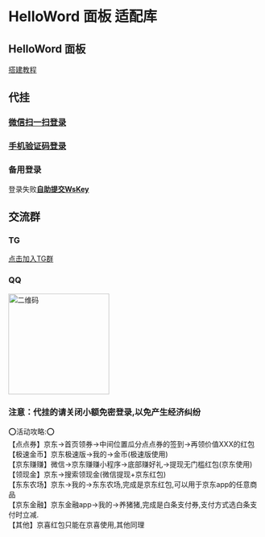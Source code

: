 # HelloWord 面板 适配库

## HelloWord 面板
<a href="https://supermanito.github.io/Helloworld/">搭建教程</a>

## 代挂
### <a href="http://43.139.83.72:2081">微信扫一扫登录</a>
### <a href="http://89.208.245.205:6789">手机验证码登录</a>
### 备用登录
登录失败<a href="http://43.139.83.72:8081/index.html#/login">**自助提交WsKey**</a>

## 交流群
### TG
<a href="https://t.me/+hHXs_RBjJkYxOGNl">点击加入TG群</a>
### QQ
<img src="./utils/QQ.png" width="200" alt="二维码"/>


### 注意：代挂的请关闭小额免密登录,以免产生经济纠纷
⭕活动攻略:⭕<br/>
【点点券】京东->首页领券->中间位置瓜分点点券的签到->再领价值XXX的红包<br/>
【极速金币】京东极速版->我的->金币(极速版使用)<br/>
【京东赚赚】微信->京东赚赚小程序->底部赚好礼->提现无门槛红包(京东使用)<br/>
【领现金】京东->搜索领现金(微信提现+京东红包)<br/>
【东东农场】京东->我的->东东农场,完成是京东红包,可以用于京东app的任意商品<br/>
【京东金融】京东金融app->我的->养猪猪,完成是白条支付券,支付方式选白条支付时立减.<br/>
【其他】京喜红包只能在京喜使用,其他同理<br/>

